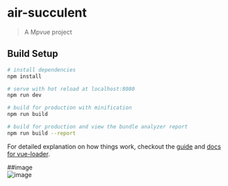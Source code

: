 # air-succulent

> A Mpvue project

## Build Setup

``` bash
# install dependencies
npm install

# serve with hot reload at localhost:8080
npm run dev

# build for production with minification
npm run build

# build for production and view the bundle analyzer report
npm run build --report
```

For detailed explanation on how things work, checkout the [guide](http://vuejs-templates.github.io/webpack/) and [docs for vue-loader](http://vuejs.github.io/vue-loader).


##image   
![image](http://wx1.sinaimg.cn/mw690/6d659ba0gy1fuh6myodq2j20ku11248b.jpg)

